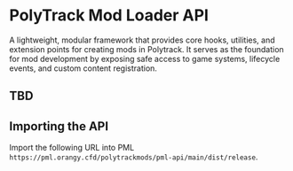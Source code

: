 # PolyTrack Mod Loader API

A lightweight, modular framework that provides core hooks, utilities, and extension points for creating mods in Polytrack. It serves as the foundation for mod development by exposing safe access to game systems, lifecycle events, and custom content registration.

## TBD

## Importing the API

Import the following URL into PML `https://pml.orangy.cfd/polytrackmods/pml-api/main/dist/release`.

